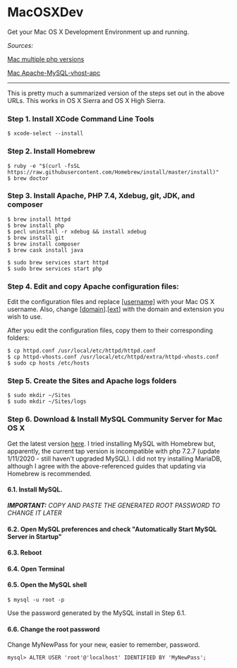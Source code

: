 # MacOSXDev
Get your Mac OS X Development Environment up and running.

*Sources:*

[Mac multiple php versions](https://getgrav.org/blog/macos-sierra-apache-multiple-php-versions)

[Mac Apache-MySQL-vhost-apc](https://getgrav.org/blog/macos-sierra-apache-mysql-vhost-apc)

---
This is pretty much a summarized version of the steps set out in the above URLs. This works in OS X Sierra and OS X High Sierra.

### Step 1. Install XCode Command Line Tools

<pre><code>$ xcode-select --install
</code></pre>

### Step 2. Install Homebrew

<pre><code>$ ruby -e "$(curl -fsSL https://raw.githubusercontent.com/Homebrew/install/master/install)"
$ brew doctor
</code></pre>

### Step 3. Install Apache, PHP 7.4, Xdebug, git, JDK, and composer

<pre><code>$ brew install httpd
$ brew install php
$ pecl uninstall -r xdebug && install xdebug
$ brew install git
$ brew install composer
$ brew cask install java

$ sudo brew services start httpd
$ sudo brew services start php
</code></pre>

### Step 4. Edit and copy Apache configuration files:

Edit the configuration files and replace [[username]]() with your Mac OS X username. Also, change [[domain]()].[[ext]()] 
with the domain and extension you wish to use.

After you edit the configuration files, copy them to their corresponding folders:
<pre><code>$ cp httpd.conf /usr/local/etc/httpd/httpd.conf
$ cp httpd-vhosts.conf /usr/local/etc/httpd/extra/httpd-vhosts.conf
$ sudo cp hosts /etc/hosts
</code></pre>

### Step 5. Create the Sites and Apache logs folders

<pre><code>$ sudo mkdir ~/Sites
$ sudo mkdir ~/Sites/logs
</code></pre>

### Step 6. Download & Install MySQL Community Server for Mac OS X

Get the latest version [here](https://dev.mysql.com/downloads/mysql/). I tried installing MySQL with Homebrew but,
apparently, the current tap version is incompatible with php 7.2.7 (update 1/11/2020 - still haven't upgraded MySQL).
I did not try installing MariaDB, although I agree with the above-referenced guides that updating via Homebrew is recommended.

#### 6.1. Install MySQL.

*__IMPORTANT:__ COPY AND PASTE THE GENERATED ROOT PASSWORD TO CHANGE IT LATER*

#### 6.2. Open MySQL preferences and check "Automatically Start MySQL Server in Startup"

#### 6.3. Reboot

#### 6.4. Open Terminal

#### 6.5. Open the MySQL shell

<pre><code>$ mysql -u root -p
</code></pre>

Use the password generated by the MySQL install in Step 6.1.

#### 6.6. Change the root password

Change MyNewPass for your new, easier to remember, password.

<pre><code>mysql> ALTER USER 'root'@'localhost' IDENTIFIED BY 'MyNewPass';
</code></pre>

